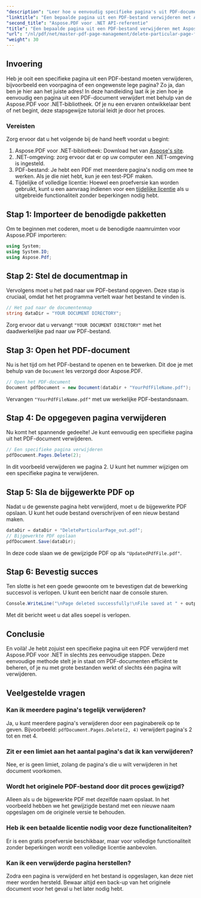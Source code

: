 ```yaml
---
"description": "Leer hoe u eenvoudig specifieke pagina's uit PDF-documenten verwijdert met de krachtige Aspose.PDF voor .NET-bibliotheek. Deze stapsgewijze handleiding is perfect voor ontwikkelaars van alle niveaus die PDF-beheer willen stroomlijnen."
"linktitle": "Een bepaalde pagina uit een PDF-bestand verwijderen met Aspose.PDF"
"second_title": "Aspose.PDF voor .NET API-referentie"
"title": "Een bepaalde pagina uit een PDF-bestand verwijderen met Aspose.PDF"
"url": "/nl/pdf/net/master-pdf-page-management/delete-particular-page-from-pdf-files/"
"weight": 30
---
```


## Invoering

Heb je ooit een specifieke pagina uit een PDF-bestand moeten verwijderen, bijvoorbeeld een voorpagina of een ongewenste lege pagina? Zo ja, dan ben je hier aan het juiste adres! In deze handleiding laat ik je zien hoe je eenvoudig een pagina uit een PDF-document verwijdert met behulp van de Aspose.PDF voor .NET-bibliotheek. Of je nu een ervaren ontwikkelaar bent of net begint, deze stapsgewijze tutorial leidt je door het proces.

### Vereisten

Zorg ervoor dat u het volgende bij de hand heeft voordat u begint:

1. Aspose.PDF voor .NET-bibliotheek: Download het van [Aspose's site](https://releases.aspose.com/pdf/net/).
2. .NET-omgeving: zorg ervoor dat er op uw computer een .NET-omgeving is ingesteld.
3. PDF-bestand: Je hebt een PDF met meerdere pagina's nodig om mee te werken. Als je die niet hebt, kun je een test-PDF maken.
4. Tijdelijke of volledige licentie: Hoewel een proefversie kan worden gebruikt, kunt u een aanvraag indienen voor een [tijdelijke licentie](https://purchase.aspose.com/temporary-license/) als u uitgebreide functionaliteit zonder beperkingen nodig hebt.

## Stap 1: Importeer de benodigde pakketten

Om te beginnen met coderen, moet u de benodigde naamruimten voor Aspose.PDF importeren:

```csharp
using System;
using System.IO;
using Aspose.Pdf;
```

## Stap 2: Stel de documentmap in

Vervolgens moet u het pad naar uw PDF-bestand opgeven. Deze stap is cruciaal, omdat het het programma vertelt waar het bestand te vinden is.

```csharp
// Het pad naar de documentenmap
string dataDir = "YOUR DOCUMENT DIRECTORY";
```

Zorg ervoor dat u vervangt `"YOUR DOCUMENT DIRECTORY"` met het daadwerkelijke pad naar uw PDF-bestand.

## Stap 3: Open het PDF-document

Nu is het tijd om het PDF-bestand te openen en te bewerken. Dit doe je met behulp van de `Document` les verzorgd door Aspose.PDF.

```csharp
// Open het PDF-document
Document pdfDocument = new Document(dataDir + "YourPdfFileName.pdf");
```

Vervangen `"YourPdfFileName.pdf"` met uw werkelijke PDF-bestandsnaam.

## Stap 4: De opgegeven pagina verwijderen

Nu komt het spannende gedeelte! Je kunt eenvoudig een specifieke pagina uit het PDF-document verwijderen.

```csharp
// Een specifieke pagina verwijderen
pdfDocument.Pages.Delete(2);
```

In dit voorbeeld verwijderen we pagina 2. U kunt het nummer wijzigen om een specifieke pagina te verwijderen.

## Stap 5: Sla de bijgewerkte PDF op

Nadat u de gewenste pagina hebt verwijderd, moet u de bijgewerkte PDF opslaan. U kunt het oude bestand overschrijven of een nieuw bestand maken.

```csharp
dataDir = dataDir + "DeleteParticularPage_out.pdf";
// Bijgewerkte PDF opslaan
pdfDocument.Save(dataDir);
```

In deze code slaan we de gewijzigde PDF op als `"UpdatedPdfFile.pdf"`.

## Stap 6: Bevestig succes

Ten slotte is het een goede gewoonte om te bevestigen dat de bewerking succesvol is verlopen. U kunt een bericht naar de console sturen.

```csharp
Console.WriteLine("\nPage deleted successfully!\nFile saved at " + outputFilePath);
```

Met dit bericht weet u dat alles soepel is verlopen.

## Conclusie

En voilà! Je hebt zojuist een specifieke pagina uit een PDF verwijderd met Aspose.PDF voor .NET in slechts zes eenvoudige stappen. Deze eenvoudige methode stelt je in staat om PDF-documenten efficiënt te beheren, of je nu met grote bestanden werkt of slechts één pagina wilt verwijderen.

## Veelgestelde vragen

### Kan ik meerdere pagina's tegelijk verwijderen?  
Ja, u kunt meerdere pagina's verwijderen door een paginabereik op te geven. Bijvoorbeeld: `pdfDocument.Pages.Delete(2, 4)` verwijdert pagina's 2 tot en met 4.

### Zit er een limiet aan het aantal pagina's dat ik kan verwijderen?  
Nee, er is geen limiet, zolang de pagina's die u wilt verwijderen in het document voorkomen.

### Wordt het originele PDF-bestand door dit proces gewijzigd?  
Alleen als u de bijgewerkte PDF met dezelfde naam opslaat. In het voorbeeld hebben we het gewijzigde bestand met een nieuwe naam opgeslagen om de originele versie te behouden.

### Heb ik een betaalde licentie nodig voor deze functionaliteiten?  
Er is een gratis proefversie beschikbaar, maar voor volledige functionaliteit zonder beperkingen wordt een volledige licentie aanbevolen.

### Kan ik een verwijderde pagina herstellen?  
Zodra een pagina is verwijderd en het bestand is opgeslagen, kan deze niet meer worden hersteld. Bewaar altijd een back-up van het originele document voor het geval u het later nodig hebt.